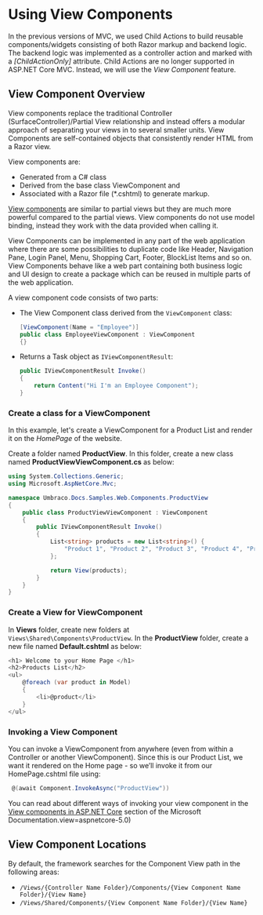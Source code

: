 # Using View Components

In the previous versions of MVC, we used Child Actions to build reusable components/widgets consisting of both Razor markup and backend logic. The backend logic was implemented as a controller action and marked with a *[ChildActionOnly]* attribute. Child Actions are no longer supported in ASP.NET Core MVC. Instead, we will use the *View Component* feature.

## View Component Overview

View components replace the traditional Controller (SurfaceController)/Partial View relationship and instead offers a modular approach of separating your views in to several smaller units. View Components are self-contained objects that consistently render HTML from a Razor view.

View components are:

- Generated from a C# class
- Derived from the base class ViewComponent and
- Associated with a Razor file (*.cshtml) to generate markup.

[View components](https://docs.microsoft.com/en-us/aspnet/core/mvc/views/view-components?view=aspnetcore-5.0) are similar to partial views but they are much more powerful compared to the partial views. View components do not use model binding, instead they work with the data provided when calling it.

View Components can be implemented in any part of the web application where there are some possibilities to duplicate code like Header, Navigation Pane, Login Panel, Menu, Shopping Cart, Footer, BlockList Items and so on. View Components behave like a web part containing both business logic and UI design to create a package which can be reused in  multiple parts of the web application.

A view component code consists of two parts:

- The View Component class derived from the `ViewComponent` class:

    ```csharp
    [ViewComponent(Name = "Employee")]
    public class EmployeeViewComponent : ViewComponent
    {}
    ```

- Returns a Task object as `IViewComponentResult`:

    ```csharp
    public IViewComponentResult Invoke()
    {
        return Content("Hi I'm an Employee Component");
    }
    ```

### Create a class for a ViewComponent

In this example, let's create a ViewComponent for a Product List and render it on the *HomePage* of the website.

Create a folder named **ProductView**. In this folder, create a new class named **ProductViewViewComponent.cs** as below:

```csharp
using System.Collections.Generic;
using Microsoft.AspNetCore.Mvc;

namespace Umbraco.Docs.Samples.Web.Components.ProductView
{
    public class ProductViewViewComponent : ViewComponent
    {
        public IViewComponentResult Invoke()
        {
            List<string> products = new List<string>() {
                "Product 1", "Product 2", "Product 3", "Product 4", "Product 5"
            };

            return View(products);
        }
    }
}

```

### Create a View for ViewComponent

In **Views** folder, create new folders at `Views\Shared\Components\ProductView`. In the **ProductView** folder, create a new file named **Default.cshtml** as below:

```csharp
<h1> Welcome to your Home Page </h1>
<h2>Products List</h2>
<ul>
    @foreach (var product in Model)
    {
        <li>@product</li>
    }
</ul>
```

### Invoking a View Component

You can invoke a ViewComponent from anywhere (even from within a Controller or another ViewComponent). Since this is our Product List, we want it rendered on the Home page - so we’ll invoke it from our HomePage.cshtml file using:

```csharp
 @(await Component.InvokeAsync("ProductView"))
```

You can read about different ways of invoking your view component in the [View components in ASP.NET Core](https://docs.microsoft.com/en-us/aspnet/core/mvc/views/view-components?view=aspnetcore-5.0#invoking-a-view-component) section of the Microsoft Documentation.view=aspnetcore-5.0)

## View Component Locations

By default, the framework searches for the Component View path in the following areas:

- `/Views/{Controller Name Folder}/Components/{View Component Name Folder}/{View Name}`
- `/Views/Shared/Components/{View Component Name Folder}/{View Name}`
